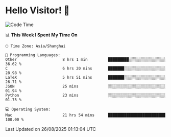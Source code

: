 # Hello Visitor! 👋

<!--START_SECTION:waka-->
![Code Time](http://img.shields.io/badge/Code%20Time-430%20hrs%208%20mins-blue)

📊 **This Week I Spent My Time On** 

```text
🕑︎ Time Zone: Asia/Shanghai

💬 Programming Languages: 
Other                    8 hrs 1 min         █████████░░░░░░░░░░░░░░░░   36.62 % 
C                        6 hrs 20 mins       ███████░░░░░░░░░░░░░░░░░░   28.98 % 
LaTeX                    5 hrs 51 mins       ███████░░░░░░░░░░░░░░░░░░   26.71 % 
JSON                     25 mins             ░░░░░░░░░░░░░░░░░░░░░░░░░   01.94 % 
Python                   23 mins             ░░░░░░░░░░░░░░░░░░░░░░░░░   01.75 % 

💻 Operating System: 
Mac                      21 hrs 54 mins      █████████████████████████   100.00 % 
```


 Last Updated on 26/08/2025 01:13:04 UTC
<!--END_SECTION:waka-->
